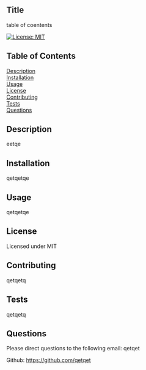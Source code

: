 
## Title
table of coentents 

[![License: MIT](https://img.shields.io/badge/License-MIT-yellow.svg)](https://opensource.org/licenses/MIT)

## Table of Contents
[Description](#Description) <br>
[Installation](#Installation) <br>
[Usage](#Usage) <br>
[License](#License) <br>
[Contributing](#Contributing) <br>
[Tests](#Tests) <br>
[Questions](#questions)

## Description
eetqe

## Installation
qetqetqe

## Usage
qetqetqe

## License
Licensed under MIT

## Contributing
qetqetq

## Tests
qetqetq

## Questions
Please direct questions to the following email: qetqet


Github: https://github.com/qetqet
    